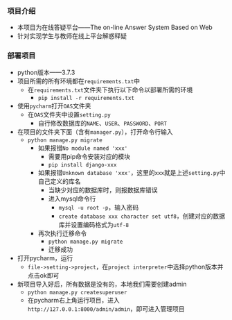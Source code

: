 ### 项目介绍

- 本项目为在线答疑平台——The on-line Answer System Based on Web
- 针对实现学生与教师在线上平台解惑释疑

### 部署项目

- python版本——3.7.3
- 项目所需的所有环境都在`requirements.txt`中
  - 在`requirements.txt`文件夹下执行以下命令以部署所需的环境
    - `pip install -r requirements.txt`
- 使用`pycharm`打开`OAS`文件夹
  - 在`OAS`文件夹中设置`setting.py`
    - 自行修改数据库的`NAME`、`USER`、`PASSWORD`、`PORT`
- 在项目的文件夹下面（含有`manager.py`），打开命令行输入
  - `python manage.py migrate`
    - 如果报错`No module named 'xxx'`
      - 需要用pip命令安装对应的模块
      - `pip install django-xxx`
    - 如果报错`Unknown database 'xxx'`，这里的`xxx`就是上述`setting.py`中自己定义的库名
      - 当缺少对应的数据库时，则报数据库错误
      - 进入mysql命令行
        - `mysql -u root -p`，输入密码
        - `create database xxx character set utf8`，创建对应的数据库并设置编码格式为`utf-8`
    - 再次执行迁移命令
      - `python manage.py migrate` 
      - 迁移成功
- 打开pycharm，运行
  - `file->setting->project`，在`project interpreter`中选择python版本并点击ok即可
- 新项目导入好后，所有数据是没有的，本地我们需要创建admin
  - `python manage.py createsuperuser`
  - 在pycharm右上角运行项目，进入`http://127.0.0.1:8000/admin/admin`，即可进入管理项目
